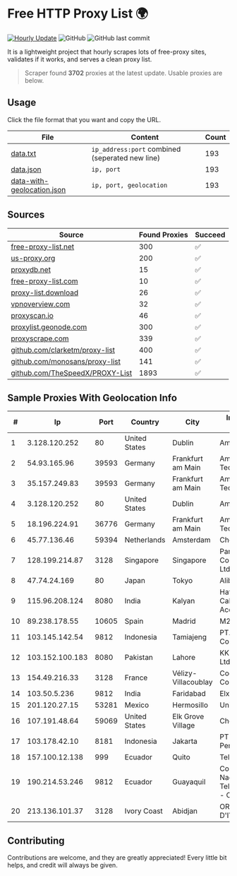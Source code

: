 
# Free HTTP Proxy List 🌍

[![Hourly Update](https://github.com/mertguvencli/http-proxy-list/actions/workflows/main.yml/badge.svg?branch=main)](https://github.com/mertguvencli/http-proxy-list/actions/workflows/main.yml)
![GitHub](https://img.shields.io/github/license/mertguvencli/http-proxy-list)
![GitHub last commit](https://img.shields.io/github/last-commit/mertguvencli/http-proxy-list)

It is a lightweight project that hourly scrapes lots of free-proxy sites, validates if it works, and serves a clean proxy list.


> Scraper found **3702** proxies at the latest update. Usable proxies are below.

## Usage

Click the file format that you want and copy the URL.


|File|Content|Count|
|----|-------|-----|
|[data.txt](https://raw.githubusercontent.com/mertguvencli/http-proxy-list/main/proxy-list/data.txt)|`ip_address:port` combined (seperated new line)|193|
|[data.json](https://raw.githubusercontent.com/mertguvencli/http-proxy-list/main/proxy-list/data.json)|`ip, port`|193|
|[data-with-geolocation.json](https://raw.githubusercontent.com/mertguvencli/http-proxy-list/main/proxy-list/data-with-geolocation.json)|`ip, port, geolocation`|193|

## Sources

|Source|Found Proxies|Succeed|
|------|-------------|-------|
|[free-proxy-list.net](https://free-proxy-list.net)|300|✅|
|[us-proxy.org](https://www.us-proxy.org)|200|✅|
|[proxydb.net](http://proxydb.net)|15|✅|
|[free-proxy-list.com](https://free-proxy-list.com/?page=&port=&type%5B%5D=http&type%5B%5D=https&up_time=0&search=Search)|10|✅|
|[proxy-list.download](https://www.proxy-list.download/HTTP)|26|✅|
|[vpnoverview.com](https://vpnoverview.com/privacy/anonymous-browsing/free-proxy-servers)|32|✅|
|[proxyscan.io](https://www.proxyscan.io)|46|✅|
|[proxylist.geonode.com](https://proxylist.geonode.com/api/proxy-list?limit=300&page=1&sort_by=lastChecked&sort_type=desc&protocols=http,https)|300|✅|
|[proxyscrape.com](https://api.proxyscrape.com/v2/?request=displayproxies&protocol=http&timeout=10000&country=all&ssl=all&anonymity=all)|339|✅|
|[github.com/clarketm/proxy-list](https://raw.githubusercontent.com/clarketm/proxy-list/master/proxy-list-raw.txt)|400|✅|
|[github.com/monosans/proxy-list](https://raw.githubusercontent.com/monosans/proxy-list/main/proxies/http.txt)|141|✅|
|[github.com/TheSpeedX/PROXY-List](https://raw.githubusercontent.com/TheSpeedX/PROXY-List/master/http.txt)|1893|✅|


## Sample Proxies With Geolocation Info

|#|Ip|Port|Country|City|Internet Service Provider|
|-|--|----|-------|----|-------------------------|
|1|3.128.120.252|80|United States|Dublin|Amazon.com, Inc.|
|2|54.93.165.96|39593|Germany|Frankfurt am Main|Amazon Technologies Inc.|
|3|35.157.249.83|39593|Germany|Frankfurt am Main|Amazon Technologies Inc.|
|4|3.128.120.252|80|United States|Dublin|Amazon.com, Inc.|
|5|18.196.224.91|36776|Germany|Frankfurt am Main|Amazon Technologies Inc.|
|6|45.77.136.46|59394|Netherlands|Amsterdam|Choopa|
|7|128.199.214.87|3128|Singapore|Singapore|Partner Communications Ltd.|
|8|47.74.24.169|80|Japan|Tokyo|Alibaba.com LLC|
|9|115.96.208.124|8080|India|Kalyan|Hathway IP over Cable Internet Access|
|10|89.238.178.55|10605|Spain|Madrid|M247 Ltd|
|11|103.145.142.54|9812|Indonesia|Tamiajeng|PT. Indonesia Comnets Plus|
|12|103.152.100.183|8080|Pakistan|Lahore|KK Networks (Pvt) Ltd.|
|13|154.49.216.33|3128|France|Vélizy-Villacoublay|Cogent Communications|
|14|103.50.5.236|9812|India|Faridabad|Elxire IT Solution|
|15|201.120.27.15|53281|Mexico|Hermosillo|Uninet S.A. de C.V|
|16|107.191.48.64|59069|United States|Elk Grove Village|Choopa|
|17|103.178.42.10|8181|Indonesia|Jakarta|PT Jaring Solusi Persada|
|18|157.100.12.138|999|Ecuador|Quito|Telconet S.A|
|19|190.214.53.246|9812|Ecuador|Guayaquil|Corporacion Nacional De Telecomunicaciones - CNT EP|
|20|213.136.101.37|3128|Ivory Coast|Abidjan|ORANGE COTE D'IVOIRE|



## Contributing

Contributions are welcome, and they are greatly appreciated! Every
little bit helps, and credit will always be given.

